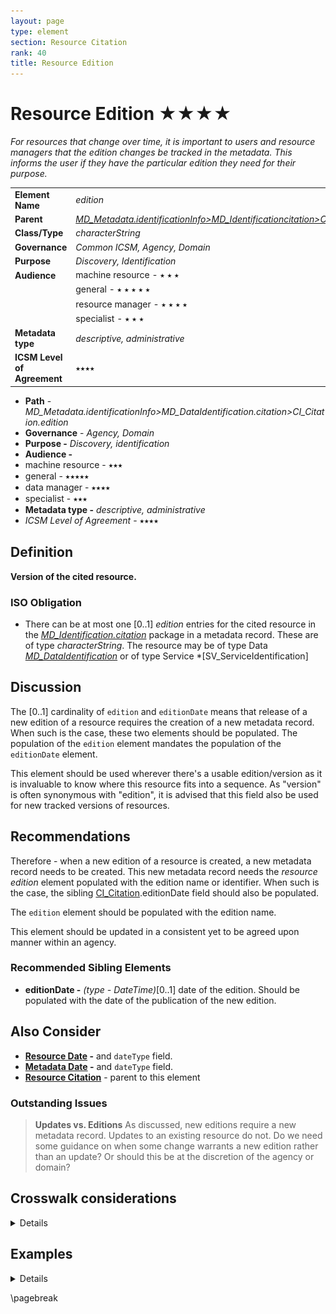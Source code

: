 ```yaml
---
layout: page
type: element
section: Resource Citation
rank: 40
title: Resource Edition
---
```

# Resource Edition ★★★★
*For resources that change over time, it is important to users and resource managers that the edition changes be tracked in the metadata. This informs the user if they have the particular edition they need for their purpose.*

| | |
| --- | --- |
| **Element Name** | *edition* |
| **Parent** | *[MD_Metadata.identificationInfo>MD_Identificationcitation>CI_Citation](./ResourceCitation)* |
| **Class/Type** | *characterString* |
| **Governance** | *Common ICSM, Agency, Domain* |
| **Purpose** | *Discovery, Identification* |
| **Audience** | machine resource - ⭑ ⭑ ⭑ |
| | general - ⭑ ⭑ ⭑ ⭑ ⭑ |
| | resource manager - ⭑ ⭑ ⭑ ⭑|
| | specialist - ⭑ ⭑ ⭑ |
| **Metadata type** | *descriptive, administrative* |
| **ICSM Level of Agreement** | ⭑⭑⭑⭑ |

- **Path** - *MD_Metadata.identificationInfo>MD_DataIdentification.citation>CI_Citation.edition*
- **Governance** - *Agency, Domain*
- **Purpose -** *Discovery, identification*
- **Audience -**
 - machine resource - ⭑⭑⭑
 - general - ⭑⭑⭑⭑⭑
 - data manager - ⭑⭑⭑⭑
 - specialist - ⭑⭑⭑
- **Metadata type -** *descriptive, administrative*
- *ICSM Level of Agreement* - ⭑⭑⭑⭑

## Definition
**Version of the cited resource.**

### ISO Obligation

- There can be at most one [0..1] *edition* entries for the cited resource in the *[MD_Identification.citation](./ResourceCitation)* package in a metadata record. These are of type *characterString*. The resource may be of type Data *[MD_DataIdentification](./class-MD_DataIdentification)* or of type Service *[SV_ServiceIdentification]

## Discussion

The [0..1] cardinality of `edition` and `editionDate` means that release of a new edition of a resource requires the creation of a new metadata record. When such is the case, these two elements should be populated. The population of the `edition` element mandates the population of the `editionDate` element.

This element should be used wherever there's a usable edition/version as it is invaluable to know where this resource fits into a sequence. As "version" is often synonymous with "edition", it is advised that this field also be used for new tracked versions of resources.

## Recommendations

Therefore - when a new edition of a resource is created, a new metadata record needs to be created. This new metadata record needs the *resource edition* element populated with the edition name or identifier. When such is the case, the sibling [CI_Citation](./class-CI_Citation).editionDate field should also be populated.

The `edition` element should be populated with the edition name.

This element should be updated in a consistent yet to be agreed upon manner within an agency.

### Recommended Sibling Elements

- **editionDate -** *(type - DateTime)*[0..1] date of the edition. Should be populated with the date of the publication of the new edition.

## Also Consider

- **[Resource Date](./ResourceDate) -** and `dateType` field.
- **[Metadata Date](./MetadataDate) -** and `dateType` field.
- **[Resource Citation](./ResourceCitation)** - parent to this element

### Outstanding Issues

> **Updates vs. Editions**
As discussed, new editions require a new metadata record. Updates to an existing resource do not. Do we need some guidance on when some change warrants a new edition rather than an update? Or should this be at the discretion of the agency or domain?

## Crosswalk considerations

<details>

### DCAT

Maps to `dct:confirmsTo`

### RIF-CS

Maps to `Version`

</details>



## Examples

<details>

### XML
```
</mdb:MD_Metadata>
....
  <mdb:identificationInfo>
   <mri:MD_DataIdentification>
     <mri:citation>
      <cit:CI_Citation>
      ....
       <cit:edition>
         <gco:CharacterString>2nd new and improved edition
         </gco:CharacterString>
        </cit:edition>
        <cit:editionDate>
         <gco:Date>2019-06-11</gco:Date>
        </cit:editionDate>
        ....
      </cit:CI_Citation>
     </mri:citation>
     ....
   </mri:MD_DataIdentification>
  </mdb:identificationInfo>
....
</mdb:MD_Metadata>
```

\pagebreak

### UML diagrams
Recommended elements highlighted in yellow

![edition](../images/ResourceEditionUML.png)

</details>

\pagebreak
